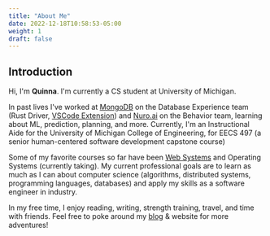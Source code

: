 ```yaml
---
title: "About Me"
date: 2022-12-18T10:58:53-05:00
weight: 1
draft: false
---
```


## Introduction

Hi, I'm **Quinna**. I'm currently a CS student at University of Michigan.

In past lives I've worked at [MongoDB](https://www.mongodb.com/) on the Database Experience team (Rust Driver, [VSCode Extension](https://www.mongodb.com/products/vs-code)) and [Nuro.ai](https://www.nuro.ai/) on the Behavior team, learning about ML, prediction, planning, and more. Currently, I'm an Instructional Aide for the University of Michigan College of Engineering, for EECS 497 (a senior human-centered software development capstone course)

Some of my favorite courses so far have been [Web Systems](https://eecs485.org/) and Operating Systems (currently taking). My current professional goals are to learn as much as I can about computer science (algorithms, distributed systems, programming languages, databases) and apply my skills as a software engineer in industry.

In my free time, I enjoy reading, writing, strength training, travel, and time with friends. Feel free to poke around my [blog](https://quinnah.github.io/blog/) & website for more adventures!
